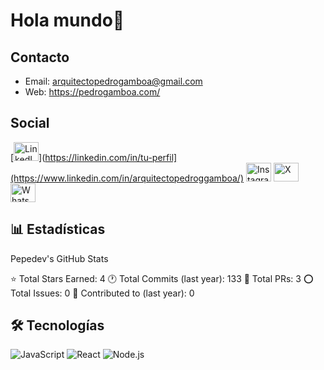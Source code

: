 # Hola mundo👋

## Contacto

* Email: arquitectopedrogamboa@gmail.com
* Web: https://pedrogamboa.com/

## Social

[<img src="https://raw.githubusercontent.com/rahuldkjain/github-profile-readme-generator/master/src/images/icons/Social/linked-in-alt.svg" alt="LinkedIn" height="30" width="40" />](https://linkedin.com/in/tu-perfil](https://www.linkedin.com/in/arquitectopedroggamboa/)
[<img src="https://raw.githubusercontent.com/rahuldkjain/github-profile-readme-generator/master/src/images/icons/Social/instagram.svg" alt="Instagram" height="30" width="40" />](https://www.instagram.com/pedro_giovanny_gt/)
[<img src="https://raw.githubusercontent.com/rahuldkjain/github-profile-readme-generator/master/src/images/icons/Social/twitter.svg" alt="X" height="30" width="40" />](https://x.com/urbanismoBogota)
[<img src="https://raw.githubusercontent.com/rahuldkjain/github-profile-readme-generator/master/src/images/icons/Social/whatsapp.svg" alt="WhatsApp" height="30" width="40" />](https://wa.me/573142568410)

## 📊 Estadísticas

Pepedev's GitHub Stats

⭐ Total Stars Earned: 4
🕐 Total Commits (last year): 133
🔀 Total PRs: 3
⭕ Total Issues: 0
📗 Contributed to (last year): 0

## 🛠️ Tecnologías

![JavaScript](https://img.shields.io/badge/-JavaScript-F7DF1E?style=flat-square&logo=javascript&logoColor=black)
![React](https://img.shields.io/badge/-React-61DAFB?style=flat-square&logo=react&logoColor=black)
![Node.js](https://img.shields.io/badge/-Node.js-339933?style=flat-square&logo=node.js&logoColor=white)
